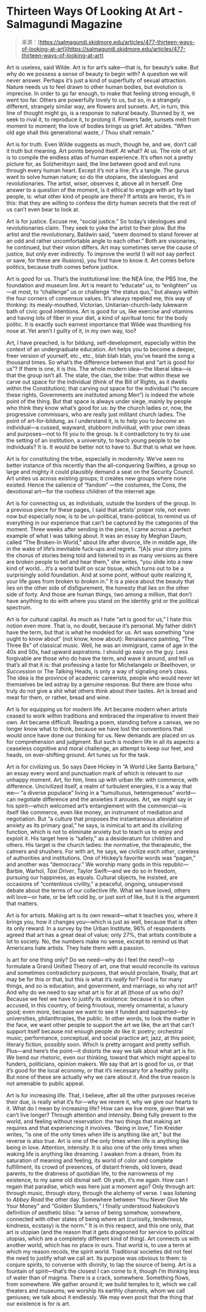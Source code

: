 <!--yml
category: 未分类
date: 2024-05-27 14:40:41
-->

# Thirteen Ways Of Looking At Art - Salmagundi Magazine

> 来源：[https://salmagundi.skidmore.edu/articles/477-thirteen-ways-of-looking-at-art](https://salmagundi.skidmore.edu/articles/477-thirteen-ways-of-looking-at-art)

Art is useless, said Wilde. Art is for art’s sake—that is, for beauty’s sake. But why do we possess a sense of beauty to begin with? A question we will never answer. Perhaps it’s just a kind of superfluity of sexual attraction. Nature needs us to feel drawn to other human bodies, but evolution is imprecise. In order to go far enough, to make that feeling strong enough, it went too far. Others are powerfully lovely to us, but so, in a strangely different, strangely similar way, are flowers and sunsets. Art, in turn, this line of thought might go, is a response to natural beauty. Stunned by it, we seek to rival it, to reproduce it, to prolong it. Flowers fade, sunsets melt from moment to moment; the love of bodies brings us grief. Art abides. “When old age shall this generational waste, / Thou shalt remain.”

Art is for truth. Even Wilde suggests as much, though he, and we, don’t call it truth but meaning. Art points beyond itself. At what? At us. The role of art is to compile the endless atlas of human experience. It’s often not a pretty picture for, as Solzhenitsyn said, the line between good and evil runs through every human heart. Except it’s not a line; it’s a tangle. The gurus want to solve human nature; so do the utopians, the ideologues and revolutionaries. The artist, wiser, observes it, above all in herself. One answer to a question of the moment, is it ethical to engage with art by bad people, is: what other kind of people are there? If artists are heroic, it’s in this: that they are willing to confess the dirty human secrets that the rest of us can’t even bear to look at.

Art is for justice. Excuse me, “social justice.” So today’s ideologues and revolutionaries claim. They seek to yoke the artist to their plow. But the artist and the revolutionary, Baldwin said, “seem doomed to stand forever at an odd and rather uncomfortable angle to each other.” Both are visionaries, he continued, but their vision differs. Art may sometimes serve the cause of justice, but only ever indirectly. To improve the world (I will not say perfect or save, for these are illusions), you first have to know it. Art comes before politics, because truth comes before justice.

Art is good for us. That’s the institutional line: the NEA line, the PBS line, the foundation and museum line. Art is meant to “educate” us, to “enlighten” us—at most, to “challenge” us or challenge “the status quo,” but always within the four corners of consensus values. It’s always repelled me, this way of thinking: its mealy-mouthed, Victorian, Unitarian-church-lady lukewarm bath of civic good intentions. Art is good for us, like exercise and vitamins and having lots of fiber in your diet, a kind of spiritual tonic for the body politic. It is exactly such earnest importance that Wilde was thumbing his nose at. Yet aren’t I guilty of it, in my own way, too?

Art, I have preached, is for bildung, self-development, especially within the context of an undergraduate education. Art helps you to become a deeper, freer version of yourself, etc., etc., blah blah blah, you’ve heard the song a thousand times. So what’s the difference between that and “art is good for us”? If there is one, it is this. The whole modern idea—the liberal idea—is that the group isn’t all. The state, the clan, the tribe: that within these we carve out space for the individual (think of the Bill of Rights, as it dwells within the Constitution); that carving out space for the individual (“to secure these rights, Governments are instituted among Men”) is indeed the whole point of the thing. But that space is always under siege, mainly by people who think they know what’s good for us: by the church ladies or, now, the progressive commissars, who are really just militant church ladies. The point of art-for-bildung, as I understand it, is to help you to *become* an individual—a cussed, wayward, stubborn individual, with your own ideas and purposes—not to fit you to the group. Is it contradictory to try to use the setting of an institution, a university, to teach young people to be individuals? It is. It would be better not to have to. But that is what we have.

Art is for constituting the tribe, especially in modernity. We’ve seen no better instance of this recently than the all-conquering Swifties, a group so large and mighty it could plausibly demand a seat on the Security Council. Art unites us across existing groups; it creates new groups where none existed. Hence the salience of “fandom” —the costumes, the Cons, the devotional art—for the rootless children of the internet age.

Art is for connecting us, as individuals, outside the borders of the group. In a previous piece for these pages, I said that artists’ proper role, not even now but especially now, is to be un-political, trans-political, to remind us of everything in our experience that can’t be captured by the categories of the moment. Three weeks after sending in the piece, I came across a perfect example of what I was talking about. It was an essay by Meghan Daum, called “The Broken-In World,” about life after divorce, life in middle age, life in the wake of life’s inevitable fuck-ups and regrets. “[A]s your story joins the chorus of stories being told and listened to in as many versions as there are broken people to tell and hear them,” she writes, “you slide into a new kind of world.…It’s a world built on scar tissue, which turns out to be a surprisingly solid foundation. And at some point, without quite realizing it, your life goes from broken to *broken in*.” It is a piece about the beauty that lies on the other side of disfigurement, the honesty that lies on the other side of forty. And those are human things, two among a million, that don’t have anything to do with where you stand on the identity grid or the political spectrum.

Art is for cultural capital. As much as I hate “art is good for us,” I hate this notion even more. That is, no doubt, because it’s personal. My father didn’t have the term, but that is what he modeled for us. Art was something “one ought to know about” (not know, know about): Renaissance painting, “The Three Bs” of classical music. Well, he was an immigrant, came of age in the 40s and 50s, had upward aspirations. I should go easy on the guy. Less forgivable are those who do have the term, and wave it around, and tell us that’s all that it is: that professing a taste for Michelangelo or Beethoven, or *Succession* or The Talking Heads, is only a way of signaling one’s class. The idea is the province of academic careerists, people who would never let themselves be led astray by a genuine response. But there are those who truly do not give a shit what others think about their tastes. Art is bread and meat for them, or rather, bread and wine.

Art is for equipping us for modern life. Art became modern when artists ceased to work within traditions and embraced the imperative to invent their own. Art became difficult. Reading a poem, standing before a canvas, we no longer know what to think, because we have lost the conventions that would once have done our thinking for us. New demands are placed on us for comprehension and judgment. But such is modern life in all its aspects: a ceaseless cognitive and moral challenge, an attempt to keep our feet, and heads, on ever-shifting ground. Art tunes us for the task.

Art is for civilizing us. So says Dave Hickey in “A World Like Santa Barbara,” an essay every word and punctuation mark of which is relevant to our unhappy moment. Art, for him, lines up with urban life: with commerce, with difference. Uncivilized itself, a realm of turbulent energies, it is a way that we— “a diverse populace” living in a “tumultuous, heterogeneous” world—can negotiate difference and the anxieties it arouses. Art, we might say in his spirit—which welcomed art’s entanglement with the commercial—is itself like commerce, even like money, an instrument of mediation and negotiation. But “a culture that proposes the instantaneous alleviation of anxiety as its primary goal,” he says, is inimical to art and its civilizing function, which is not to eliminate anxiety but to teach us to enjoy and exploit it. His target here is “safety,” as a desideratum for children and others. His target is the church ladies: the normative, the therapeutic, the calmers and shushers. For with art, he says, we civilize *each other*, careless of authorities and institutions. One of Hickey’s favorite words was “pagan,” and another was “democracy.” We worship many gods in this republic—Barbie, Warhol, *Taxi Driver*, Taylor Swift—and we do so in freedom, pursuing our happiness, as equals. Cultural objects, he insisted, are occasions of “contentious civility,” a peaceful, ongoing, unsupervised debate about the terms of our collective life. What we have loved, others will love—or hate, or be left cold by, or just sort of like, but it is the argument that matters.

Art is for artists. Making art is its own reward—what it teaches you, where it brings you, how it changes you—which is just as well, because that is often its only reward. In a survey by the Urban Institute, 96% of respondents agreed that art has a great deal of value; only 27%, that artists contribute a lot to society. No, the numbers make no sense, except to remind us that Americans hate artists. They hate them with a passion.

Is art for one thing only? Do we need—why do I feel the need?—to formulate a Grand Unified Theory of art, one that would reconcile its various and sometimes contradictory purposes, that would proclaim, finally, that art may be for this or that, but this is what it’s *really* for? Food is for many things, and so is education, and government, and marriage, so why not art? And why do we need to say what art is for at all (those of us who do)? Because we feel we have to justify its existence: because it is so often accused, in this country, of being frivolous, merely ornamental, a luxury good; even more, because we want to see it funded and supported—by universities, philanthropies, the public. In other words, to look the matter in the face, we want other people to support the art we like, the art that can’t support itself because not enough people *do* like it: poetry; orchestral music; performance, conceptual, and social practice art; jazz, at this point; literary fiction, possibly soon. Which is pretty arrogant and pretty selfish. Plus—and here’s the point—it distorts the way we talk about what art is for. We bend our rhetoric, even our thinking, toward that which might appeal to funders, politicians, opinion makers. We say that art is good for us, or that it’s good for the local economy, or that it’s necessary for a healthy polity. But none of these are actually why we care about it. And the true reason is not amenable to public appeal.

Art is for increasing life. That, I believe, after all the other purposes receive their due, is really what it’s for—why we revere it, why we give our hearts to it. What do I mean by increasing life? How can we live more, given that we can’t live longer? Through attention and intensity. Being fully present to the world, and feeling without reservation: the two things that making art requires and that experiencing it involves. “Being in love,” Tim Kreider writes, “is one of the only times when life is anything like art,” but the reverse is also true. Art is one of the only times when life is anything like being in love. Attention, intensity. It is also one of the only times when waking life is anything like dreaming. I awaken from a dream, from its saturation of meaning and feeling, its world of color and complete fulfillment, its crowd of presences, of distant friends, old lovers, dead parents, to the drabness of quotidian life, to the narrowness of my existence, to my same old dismal self. Oh yeah, it’s me again. How can I regain that paradise, which was here just a moment ago? Only through art: through music, through story, through the alchemy of verse. I was listening to *Abbey Road* the other day. Somewhere between “You Never Give Me Your Money” and “Golden Slumbers,” I finally understood Nabokov’s definition of aesthetic bliss: “a sense of being somehow, somewhere, connected with other states of being where art (curiosity, tenderness, kindness, ecstasy) is the norm.” It is in this respect, and this one only, that art is utopian (and the reason that it gets dragooned for service to political utopias, which are a completely different kind of thing). Art connects us with another world, which has no place in ours. That world is, to use a term at which my reason recoils, the spirit world. Traditional societies did not feel the need to justify what we call art. Its purpose was obvious to them: to conjure spirits, to converse with divinity, to tap the source of being. Art is a fountain of spirit—that’s the closest I can come to it, though I’m thinking less of water than of magma. There is a crack, somewhere. Something flows, from somewhere. We gather around it; we build temples to it, which we call theaters and museums; we worship its earthly channels, whom we call geniuses; we talk about it endlessly. We may even posit that the thing that our existence is for is art.